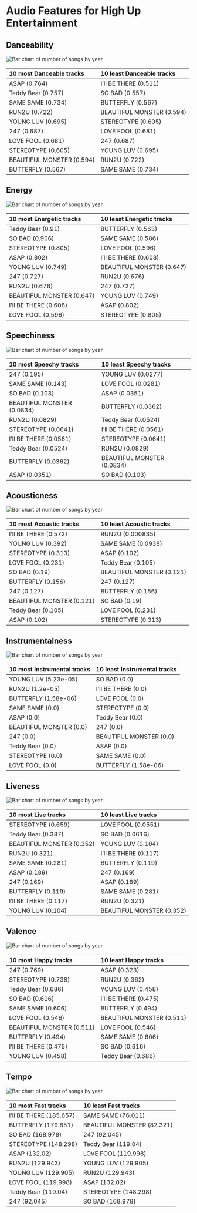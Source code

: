 # Audio Features for High Up Entertainment

## Danceability

![Bar chart of number of songs by year](../../images/labels/high_up_entertainment/audio_features/audio_danceability/distribution.png)

| 10 most Danceable tracks | 10 least Danceable tracks |
|:---|:---|
| ASAP (0.764) | I’ll BE THERE (0.511) |
| Teddy Bear (0.757) | SO BAD (0.557) |
| SAME SAME (0.734) | BUTTERFLY (0.567) |
| RUN2U (0.722) | BEAUTIFUL MONSTER (0.594) |
| YOUNG LUV (0.695) | STEREOTYPE (0.605) |
| 247 (0.687) | LOVE FOOL (0.681) |
| LOVE FOOL (0.681) | 247 (0.687) |
| STEREOTYPE (0.605) | YOUNG LUV (0.695) |
| BEAUTIFUL MONSTER (0.594) | RUN2U (0.722) |
| BUTTERFLY (0.567) | SAME SAME (0.734) |

## Energy

![Bar chart of number of songs by year](../../images/labels/high_up_entertainment/audio_features/audio_energy/distribution.png)

| 10 most Energetic tracks | 10 least Energetic tracks |
|:---|:---|
| Teddy Bear (0.91) | BUTTERFLY (0.563) |
| SO BAD (0.906) | SAME SAME (0.586) |
| STEREOTYPE (0.805) | LOVE FOOL (0.596) |
| ASAP (0.802) | I’ll BE THERE (0.608) |
| YOUNG LUV (0.749) | BEAUTIFUL MONSTER (0.647) |
| 247 (0.727) | RUN2U (0.676) |
| RUN2U (0.676) | 247 (0.727) |
| BEAUTIFUL MONSTER (0.647) | YOUNG LUV (0.749) |
| I’ll BE THERE (0.608) | ASAP (0.802) |
| LOVE FOOL (0.596) | STEREOTYPE (0.805) |

## Speechiness

![Bar chart of number of songs by year](../../images/labels/high_up_entertainment/audio_features/audio_speechiness/distribution.png)

| 10 most Speechy tracks | 10 least Speechy tracks |
|:---|:---|
| 247 (0.195) | YOUNG LUV (0.0277) |
| SAME SAME (0.143) | LOVE FOOL (0.0281) |
| SO BAD (0.103) | ASAP (0.0351) |
| BEAUTIFUL MONSTER (0.0834) | BUTTERFLY (0.0362) |
| RUN2U (0.0829) | Teddy Bear (0.0524) |
| STEREOTYPE (0.0641) | I’ll BE THERE (0.0561) |
| I’ll BE THERE (0.0561) | STEREOTYPE (0.0641) |
| Teddy Bear (0.0524) | RUN2U (0.0829) |
| BUTTERFLY (0.0362) | BEAUTIFUL MONSTER (0.0834) |
| ASAP (0.0351) | SO BAD (0.103) |

## Acousticness

![Bar chart of number of songs by year](../../images/labels/high_up_entertainment/audio_features/audio_acousticness/distribution.png)

| 10 most Acoustic tracks | 10 least Acoustic tracks |
|:---|:---|
| I’ll BE THERE (0.572) | RUN2U (0.000835) |
| YOUNG LUV (0.392) | SAME SAME (0.0938) |
| STEREOTYPE (0.313) | ASAP (0.102) |
| LOVE FOOL (0.231) | Teddy Bear (0.105) |
| SO BAD (0.19) | BEAUTIFUL MONSTER (0.121) |
| BUTTERFLY (0.156) | 247 (0.127) |
| 247 (0.127) | BUTTERFLY (0.156) |
| BEAUTIFUL MONSTER (0.121) | SO BAD (0.19) |
| Teddy Bear (0.105) | LOVE FOOL (0.231) |
| ASAP (0.102) | STEREOTYPE (0.313) |

## Instrumentalness

![Bar chart of number of songs by year](../../images/labels/high_up_entertainment/audio_features/audio_instrumentalness/distribution.png)

| 10 most Instrumental tracks | 10 least Instrumental tracks |
|:---|:---|
| YOUNG LUV (5.23e-05) | SO BAD (0.0) |
| RUN2U (1.2e-05) | I’ll BE THERE (0.0) |
| BUTTERFLY (1.58e-06) | LOVE FOOL (0.0) |
| SAME SAME (0.0) | STEREOTYPE (0.0) |
| ASAP (0.0) | Teddy Bear (0.0) |
| BEAUTIFUL MONSTER (0.0) | 247 (0.0) |
| 247 (0.0) | BEAUTIFUL MONSTER (0.0) |
| Teddy Bear (0.0) | ASAP (0.0) |
| STEREOTYPE (0.0) | SAME SAME (0.0) |
| LOVE FOOL (0.0) | BUTTERFLY (1.58e-06) |

## Liveness

![Bar chart of number of songs by year](../../images/labels/high_up_entertainment/audio_features/audio_liveness/distribution.png)

| 10 most Live tracks | 10 least Live tracks |
|:---|:---|
| STEREOTYPE (0.659) | LOVE FOOL (0.0551) |
| Teddy Bear (0.387) | SO BAD (0.0616) |
| BEAUTIFUL MONSTER (0.352) | YOUNG LUV (0.104) |
| RUN2U (0.321) | I’ll BE THERE (0.117) |
| SAME SAME (0.281) | BUTTERFLY (0.119) |
| ASAP (0.189) | 247 (0.169) |
| 247 (0.169) | ASAP (0.189) |
| BUTTERFLY (0.119) | SAME SAME (0.281) |
| I’ll BE THERE (0.117) | RUN2U (0.321) |
| YOUNG LUV (0.104) | BEAUTIFUL MONSTER (0.352) |

## Valence

![Bar chart of number of songs by year](../../images/labels/high_up_entertainment/audio_features/audio_valence/distribution.png)

| 10 most Happy tracks | 10 least Happy tracks |
|:---|:---|
| 247 (0.769) | ASAP (0.323) |
| STEREOTYPE (0.738) | RUN2U (0.362) |
| Teddy Bear (0.686) | YOUNG LUV (0.458) |
| SO BAD (0.616) | I’ll BE THERE (0.475) |
| SAME SAME (0.606) | BUTTERFLY (0.494) |
| LOVE FOOL (0.546) | BEAUTIFUL MONSTER (0.511) |
| BEAUTIFUL MONSTER (0.511) | LOVE FOOL (0.546) |
| BUTTERFLY (0.494) | SAME SAME (0.606) |
| I’ll BE THERE (0.475) | SO BAD (0.616) |
| YOUNG LUV (0.458) | Teddy Bear (0.686) |

## Tempo

![Bar chart of number of songs by year](../../images/labels/high_up_entertainment/audio_features/audio_tempo/distribution.png)

| 10 most Fast tracks | 10 least Fast tracks |
|:---|:---|
| I’ll BE THERE (185.657) | SAME SAME (76.011) |
| BUTTERFLY (179.851) | BEAUTIFUL MONSTER (82.321) |
| SO BAD (168.978) | 247 (92.045) |
| STEREOTYPE (148.298) | Teddy Bear (119.04) |
| ASAP (132.02) | LOVE FOOL (119.998) |
| RUN2U (129.943) | YOUNG LUV (129.905) |
| YOUNG LUV (129.905) | RUN2U (129.943) |
| LOVE FOOL (119.998) | ASAP (132.02) |
| Teddy Bear (119.04) | STEREOTYPE (148.298) |
| 247 (92.045) | SO BAD (168.978) |
